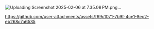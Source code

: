 
![Uploading Screenshot 2025-02-06 at 7.35.08 PM.png…]()

https://github.com/user-attachments/assets/f69c1071-7b9f-4ce1-8ec2-eb268c7a6535

